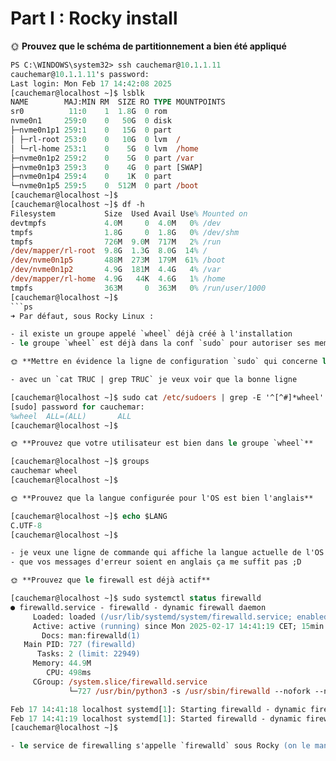 # Part I : Rocky install

🌞 **Prouvez que le schéma de partitionnement a bien été appliqué**
```ps
PS C:\WINDOWS\system32> ssh cauchemar@10.1.1.11
cauchemar@10.1.1.11's password:
Last login: Mon Feb 17 14:42:08 2025
[cauchemar@localhost ~]$ lsblk
NAME        MAJ:MIN RM  SIZE RO TYPE MOUNTPOINTS
sr0          11:0    1  1.8G  0 rom
nvme0n1     259:0    0   50G  0 disk
├─nvme0n1p1 259:1    0   15G  0 part
│ ├─rl-root 253:0    0   10G  0 lvm  /
│ └─rl-home 253:1    0    5G  0 lvm  /home
├─nvme0n1p2 259:2    0    5G  0 part /var
├─nvme0n1p3 259:3    0    4G  0 part [SWAP]
├─nvme0n1p4 259:4    0    1K  0 part
└─nvme0n1p5 259:5    0  512M  0 part /boot
[cauchemar@localhost ~]$
[cauchemar@localhost ~]$ df -h
Filesystem           Size  Used Avail Use% Mounted on
devtmpfs             4.0M     0  4.0M   0% /dev
tmpfs                1.8G     0  1.8G   0% /dev/shm
tmpfs                726M  9.0M  717M   2% /run
/dev/mapper/rl-root  9.8G  1.3G  8.0G  14% /
/dev/nvme0n1p5       488M  273M  179M  61% /boot
/dev/nvme0n1p2       4.9G  181M  4.4G   4% /var
/dev/mapper/rl-home  4.9G   44K  4.6G   1% /home
tmpfs                363M     0  363M   0% /run/user/1000
[cauchemar@localhost ~]$
```ps
➜ Par défaut, sous Rocky Linux :

- il existe un groupe appelé `wheel` déjà créé à l'installation
- le groupe `wheel` est déjà dans la conf `sudo` pour autoriser ses membres à utiliser les droits de `root` avec la commande `sudo`

🌞 **Mettre en évidence la ligne de configuration `sudo` qui concerne le groupe `wheel`**

- avec un `cat TRUC | grep TRUC` je veux voir que la bonne ligne

[cauchemar@localhost ~]$ sudo cat /etc/sudoers | grep -E '^[^#]*wheel'
[sudo] password for cauchemar:
%wheel  ALL=(ALL)       ALL
[cauchemar@localhost ~]$

🌞 **Prouvez que votre utilisateur est bien dans le groupe `wheel`**

[cauchemar@localhost ~]$ groups
cauchemar wheel
[cauchemar@localhost ~]$

🌞 **Prouvez que la langue configurée pour l'OS est bien l'anglais**

[cauchemar@localhost ~]$ echo $LANG
C.UTF-8
[cauchemar@localhost ~]$

- je veux une ligne de commande qui affiche la langue actuelle de l'OS
- que vos messages d'erreur soient en anglais ça me suffit pas ;D

🌞 **Prouvez que le firewall est déjà actif**

[cauchemar@localhost ~]$ sudo systemctl status firewalld
● firewalld.service - firewalld - dynamic firewall daemon
     Loaded: loaded (/usr/lib/systemd/system/firewalld.service; enabled; preset: enabled)
     Active: active (running) since Mon 2025-02-17 14:41:19 CET; 15min ago
       Docs: man:firewalld(1)
   Main PID: 727 (firewalld)
      Tasks: 2 (limit: 22949)
     Memory: 44.9M
        CPU: 498ms
     CGroup: /system.slice/firewalld.service
             └─727 /usr/bin/python3 -s /usr/sbin/firewalld --nofork --nopid

Feb 17 14:41:18 localhost systemd[1]: Starting firewalld - dynamic firewall daemon...
Feb 17 14:41:19 localhost systemd[1]: Started firewalld - dynamic firewall daemon.
[cauchemar@localhost ~]$

- le service de firewalling s'appelle `firewalld` sous Rocky (on le manipule avec la commande `firewall-cmd`)
